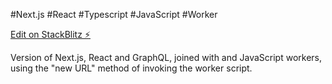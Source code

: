 #Next.js #React #Typescript #JavaScript #Worker

[Edit on StackBlitz ⚡️](https://stackblitz.com/edit/github-7ltawm)

Version of Next.js, React and GraphQL, joined with and JavaScript workers, using the "new URL" method of invoking the worker script.